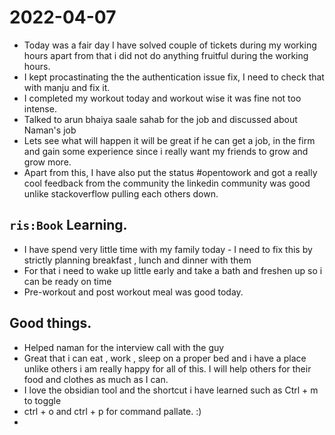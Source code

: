 # 2022-04-07
- Today was a fair day I have solved couple of tickets during my working hours apart from that i did not do anything fruitful during the working hours.
- I kept procastinating the the authentication issue fix, I need to check that with manju and fix it.
- I completed my workout today and workout wise it was fine not too intense.
- Talked to arun bhaiya saale sahab for the job and discussed about Naman's job
- Lets see what will happen it will be great if he can get a job, in the firm and gain some experience since i really want my friends to grow and grow more.
- Apart from this, I have also put the status #opentowork and got a really cool feedback from the community the linkedin community was good unlike stackoverflow pulling each others down.


## `ris:Book` Learning.
- I have spend very little time with my family today - I need to fix this by strictly planning breakfast , lunch and dinner with them
- For that i need to wake up little early and take a bath and freshen up so i can be ready on time
- Pre-workout and post workout meal was good today.

## Good things.
- Helped naman for the interview call with the guy
- Great that i can eat , work , sleep on a proper bed and i have a place unlike others i am really happy for all of this. I will help others for their food and clothes as much as I can.
- I love the obsidian tool and the shortcut i have learned such as Ctrl + m to toggle
- ctrl + o  and ctrl + p  for command pallate. :) 
- 